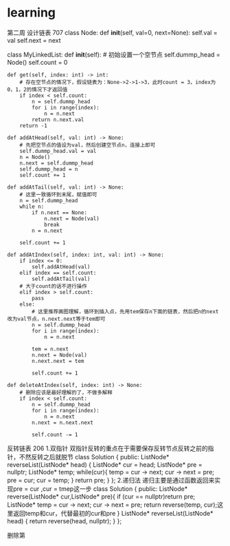 # learning
第二周
设计链表 707
class Node:
    def __init__(self, val=0, next=None):
        self.val = val
        self.next = next

class MyLinkedList:
    def __init__(self):
        # 初始设置一个空节点
        self.dummp_head = Node()
        self.count = 0

    def get(self, index: int) -> int:
        # 存在空节点的情况下，假设链表为：None->2->1->3，此时count = 3，index为0，1，2的情况下才返回值
        if index < self.count:
            n = self.dummp_head
            for i in range(index):
                n = n.next
            return n.next.val
        return -1

    def addAtHead(self, val: int) -> None:
        # 先把空节点的值设为val，然后创建空节点n，连接上即可
        self.dummp_head.val = val
        n = Node()
        n.next = self.dummp_head
        self.dummp_head = n
        self.count += 1

    def addAtTail(self, val: int) -> None:
        # 这里一致循环到末尾，赋值即可
        n = self.dummp_head
        while n:
            if n.next == None:
                n.next = Node(val)
                break
            n = n.next

        self.count += 1

    def addAtIndex(self, index: int, val: int) -> None:
        if index <= 0:
            self.addAtHead(val)
        elif index == self.count:
            self.addAtTail(val)
        # 大于count的话不进行操作
        elif index > self.count:
            pass
        else:
            # 这里推荐画图理解，循环到插入点，先用tem保存n下面的链表，然后把n的next改为val节点，n.next.next等于tem即可
            n = self.dummp_head
            for i in range(index):
                n = n.next

            tem = n.next
            n.next = Node(val)
            n.next.next = tem
                   
            self.count += 1

    def deleteAtIndex(self, index: int) -> None:
        # 删除应该是最好理解的了，不做多解释
        if index < self.count:
            n = self.dummp_head
            for i in range(index):
                n = n.next
            n.next = n.next.next
      
            self.count -= 1
   
  反转链表 206
  1.双指针
  双指针反转的重点在于需要保存反转节点反转之前的指针，不然反转之后就脱节
  class Solution {
public:
    ListNode* reverseList(ListNode* head) {
        ListNode* cur = head;
        ListNode* pre = nullptr;
        ListNode* temp;
        while(cur){
            temp = cur -> next;
            cur -> next = pre;
            pre = cur;
            cur = temp;
        }
        return pre;
    }
};
2.递归法
递归主要是通过函数返回来实现pre = cur ,cur = tmep这一步
class Solution {
public:
    ListNode* reverse(ListNode* cur,ListNode* pre){
        if (cur == nullptr)return pre;
        ListNode* temp = cur -> next;
        cur -> next = pre;
        return reverse(temp, cur);这里返回temp和cur，代替最初的cur和pre
    }
    ListNode* reverseList(ListNode* head) {
        return reverse(head, nullptr);
    }
};

删除第

